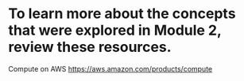 # To learn more about the concepts that were explored in Module 2, review these resources.

Compute on AWS https://aws.amazon.com/products/compute

